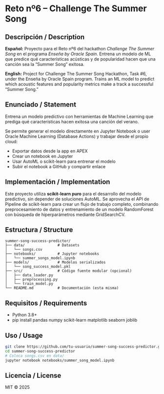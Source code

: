 # Reto nº6 – Challenge The Summer Song

## Descripción / Description
**Español:**
Proyecto para el Reto nº6 del hackathon *Challenge The Summer Song* en el programa *Enseña by Oracle Spain*. Entrena un modelo de ML que predice qué características acústicas y de popularidad hacen que una canción sea la “Summer Song” exitosa.

**English:**
Project for Challenge The Summer Song Hackathon, Task #6, under the Enseña by Oracle Spain program. Trains an ML model to predict which acoustic features and popularity metrics make a track a successful “Summer Song.”

## Enunciado / Statement
Entrena un modelo predictivo con herramientas de Machine Learning que prediga qué características hacen exitosa una canción del verano.

Se permite generar el modelo directamente en Jupyter Notebook o user Oracle Machine Learning (Database Actions) y trabajar desde el propio cloud:

* Exportar datos desde la app en APEX
* Crear un notebook en Jupyter
* Usar AutoML o scikit-learn para entrenar el modelo
* Subir el notebook a GitHub y compartir enlace

## Implementación / Implementation
Este proyecto utiliza **scikit-learn puro** para el desarrollo del modelo predictivo, sin depender de soluciones AutoML. Se aprovecha el API de Pipeline de scikit-learn para crear un flujo de trabajo completo, combinando preprocesamiento de datos y entrenamiento de un modelo RandomForest con búsqueda de hiperparámetros mediante GridSearchCV.

## Estructura / Structure
```
summer-song-success-predictor/
├── data/               # Datasets
│   └── songs.csv
├── notebooks/          # Jupyter notebooks
│   └── summer_songs_model.ipynb
├── models/             # Modelos serializados
│   └── song_success_model.pkl
├── src/                # Código fuente modular (opcional)
│   ├── data_loader.py
│   ├── preprocessing.py
│   └── train_model.py
└── README.md           # Documentación (esta misma)
```

## Requisitos / Requirements
- Python 3.8+
- pip install pandas numpy scikit-learn matplotlib seaborn joblib

## Uso / Usage
```bash
git clone https://github.com/tu-usuario/summer-song-success-predictor.git
cd summer-song-success-predictor
# Coloca songs.csv en data/
jupyter notebook notebooks/summer_song_model.ipynb
```

## Licencia / License
MIT © 2025
